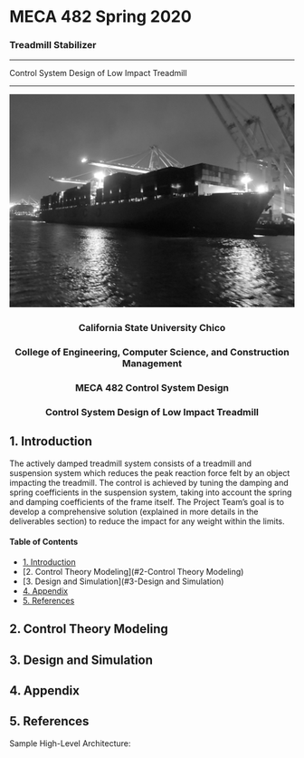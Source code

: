 # MECA 482 Spring 2020
### Treadmill Stabilizer 

-------------------------------------------------------------------------------------

Control System Design of Low Impact Treadmill



-------------------------------------------------------------------------------------


![](photos/USSPCSO.PNG)


<center>
   <h3> California State University Chico </h3>
   <h3> College of Engineering, Computer Science, and Construction Management</h3> 
   <h3> MECA 482 Control System Design</h3> 
   <h3> Control System Design of Low Impact Treadmill</h3> 
</center>

## 1. Introduction 
The actively damped treadmill system consists of a treadmill and suspension system which reduces the peak reaction force felt by an object impacting the treadmill. The control is achieved by tuning the damping and spring coefficients in the suspension system, taking into account the spring and damping coefficients of the frame itself. The Project Team’s goal is to develop a comprehensive solution (explained in more details in the deliverables section) to reduce the impact for any weight within the limits.

#### Table of Contents
- [1. Introduction](#1-Introduction) 
- [2. Control Theory Modeling](#2-Control Theory Modeling)
- [3. Design and Simulation](#3-Design and Simulation)
- [4. Appendix](#4-Appendix)
- [5. References](#5-References)

## 2. Control Theory Modeling

## 3. Design and Simulation

## 4. Appendix

## 5. References
Sample High-Level Architecture:

